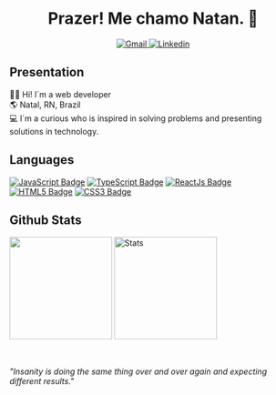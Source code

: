 <h1 align="center">Prazer! Me chamo Natan. 👋</h1>

<div align="center">
  <a href="mailto:natanbastosdemorais7@gmail.com" target="_blank">
    <img src="https://img.shields.io/badge/Gmail-rgb(10, 15, 11)?style=for-the-badge&logo=gmail&logoColor=abd200" alt="Gmail" /> 
  </a>
  <a href="https://www.linkedin.com/in/natan-bastos-454062262/" target="_blank">
    <img src="https://img.shields.io/badge/LinkedIn-rgb(10, 15, 11)?style=for-the-badge&logo=linkedin&logoColor=abd200"alt="Linkedin" />
  </a>
</div>

## Presentation

👨‍💻 Hi! I´m a web developer
<br>
🌎 Natal, RN, Brazil
<br>
💻 I´m a curious who is inspired in solving problems and presenting solutions in technology. 


## Languages

[![JavaScript Badge](https://img.shields.io/badge/-Javascript-0A0F0B?textColor=white&logo=javascript&logoColor=68b587&style=for-the-badge)](https://img.shields.io/badge/-Javascript-yellow?textColor=white&logo=javascript&logoColor=white&style=for-the-badge)
[![TypeScript Badge](https://img.shields.io/badge/-typescript-0A0F0B?textColor=white&logo=typescript&logoColor=68b587&style=for-the-badge)](https://img.shields.io/badge/-typescript-blue?textColor=white&logo=typescript&logoColor=white&style=for-the-badge)
[![ReactJs Badge](https://img.shields.io/badge/-ReactJs-0A0F0B?logo=react&logoColor=68b587&style=for-the-badge)](https://img.shields.io/badge/-ReactJs-00ECFF?logo=react&logoColor=white&style=for-the-badge)
[![HTML5 Badge](https://img.shields.io/badge/-HTML5-0A0F0B?logo=html5&logoColor=68b587&style=for-the-badge)](https://img.shields.io/badge/-HTML5-orange?logo=html5&logoColor=white&style=for-the-badge)
[![CSS3 Badge](https://img.shields.io/badge/-CSS3-0A0F0B?logo=css3&logoColor=68b587&style=for-the-badge)](https://img.shields.io/badge/-CSS3-5188FE?logo=css3&logoColor=white&style=for-the-badge)


## Github Stats

<p align="left">
  <img height="180em" src="https://github-readme-stats.vercel.app/api/top-langs/?username=natanmorais23&layout=compact&theme=merko" "Top Languages"/>
  <img height="180em" src="https://github-readme-stats.vercel.app/api?username=natanmorais23&show_icons=true&theme=merko" alt="Stats"/>
</p>

<br>

*"Insanity is doing the same thing over and over again and expecting different results."*
